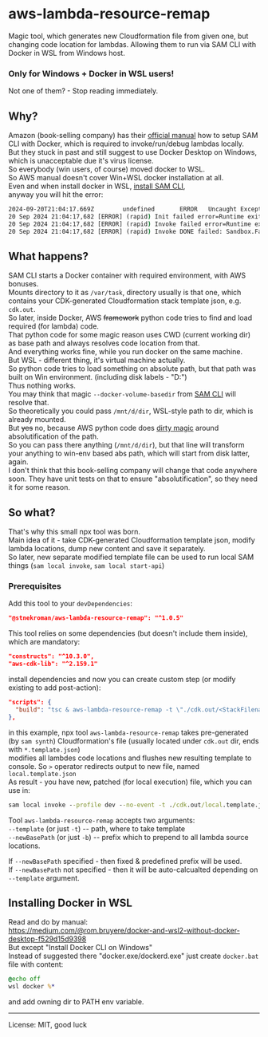 # aws-lambda-resource-remap
Magic tool, which generates new Cloudformation file from given one, but changing code location for lambdas. Allowing them to run via SAM CLI with Docker in WSL from Windows host.

### Only for Windows + Docker in WSL users!

Not one of them? - Stop reading immediately.

## Why?

Amazon (book-selling company) has their [official manual](https://docs.aws.amazon.com/serverless-application-model/latest/developerguide/install-docker.html) how to setup SAM CLI with Docker, which is required to invoke/run/debug lambdas locally.  
But they stuck in past and still suggest to use Docker Desktop on Windows, which is unacceptable due it's virus license.  
So everybody (win users, of course) moved docker to WSL.  
So AWS manual doesn't cover Win+WSL docker installation at all.  
Even and when install docker in WSL, [install SAM CLI](https://docs.aws.amazon.com/serverless-application-model/latest/developerguide/install-sam-cli.html),  
anyway you will hit the error:
```cmd
2024-09-20T21:04:17.669Z        undefined       ERROR   Uncaught Exception      {"errorType":"Runtime.ImportModuleError","errorMessage":"Error: Cannot find module 'index'\nRequire stack:\n- /var/runtime/index.mjs","stack":["Runtime.ImportModuleError: Error: Cannot find module 'index'","Require stack:","- /var/runtime/index.mjs","    at _loadUserApp (file:///var/runtime/index.mjs:1087:17)","    at async UserFunction.js.module.exports.load (file:///var/runtime/index.mjs:1119:21)","    at async start (file:///var/runtime/index.mjs:1282:23)","    at async file:///var/runtime/index.mjs:1288:1"]}
20 Sep 2024 21:04:17,682 [ERROR] (rapid) Init failed error=Runtime exited with error: exit status 129 InvokeID=
20 Sep 2024 21:04:17,682 [ERROR] (rapid) Invoke failed error=Runtime exited with error: exit status 129 InvokeID=b9086e3d-59d7-4904-b8bc-77e7d74e6d44
20 Sep 2024 21:04:17,682 [ERROR] (rapid) Invoke DONE failed: Sandbox.Failure
```

## What happens?

SAM CLI starts a Docker container with required environment, with AWS bonuses.  
Mounts directory to it as `/var/task`, directory usually is that one, which contains your CDK-generated Cloudformation stack template json, e.g. `cdk.out`.  
So later, inside Docker, AWS ~~framework~~ python code tries to find and load required (for lambda) code.  
That python code for some magic reason uses CWD (current working dir) as base path and always resolves code location from that.  
And everything works fine, while you run docker on the same machine.  
But WSL - different thing, it's virtual machine actually.  
So python code tries to load something on absolute path, but that path was built on Win environment. (including disk labels - "D:")  
Thus nothing works.  
You may think that magic `--docker-volume-basedir` from [SAM CLI](https://docs.aws.amazon.com/serverless-application-model/latest/developerguide/sam-cli-command-reference-sam-local-invoke.html) will resolve that.  
So theoretically you could pass `/mnt/d/dir`, WSL-style path to dir, which is already mounted.  
But ~~yes~~ no, because AWS python code does [dirty magic](https://github.com/aws/aws-sam-cli/blob/537f3cefed2c8999c6bd6cebffac72666d811534/samcli/lib/utils/codeuri.py#L38) around absolutification of the path.  
So you can pass there anything (`/mnt/d/dir`), but that line will transform your anything to win-env based abs path, which will start from disk latter, again.  
I don't think that this book-selling company will change that code anywhere soon. They have unit tests on that to ensure "absolutification", so they need it for some reason.  

## So what?

That's why this small npx tool was born.  
Main idea of it - take CDK-generated Cloudformation template json, modify lambda locations, dump new content and save it separately.  
So later, new separate modified template file can be used to run local SAM things (`sam local invoke`, `sam local start-api`)

### Prerequisites

Add this tool to your `devDependencies`:  

```json
"@stnekroman/aws-lambda-resource-remap": "^1.0.5"
```
This tool relies on some dependencies (but doesn't include them inside), which are mandatory:  

```json
"constructs": "^10.3.0",
"aws-cdk-lib": "^2.159.1"
```
install dependencies and now you can create custom step (or modify existing to add post-action):  

```json
"scripts": {
  "build": "tsc & aws-lambda-resource-remap -t \"./cdk.out/<StackFilename>.template.json\" > ./cdk.out/local.template.json",
},
```

in this example, npx tool `aws-lambda-resource-remap` takes pre-generated (by `sam synth`) Cloudformation's file (usually located under `cdk.out` dir, ends with `*.template.json`)  
modifies all lambdes code locations and flushes new resulting template to console.  So `>` operator redirects output to new file, named `local.template.json`  
As result - you have new, patched (for local execution) file, which you can use in:  

```cmd
sam local invoke --profile dev --no-event -t ./cdk.out/local.template.json <Name of your lambda function>
```

Tool `aws-lambda-resource-remap` accepts two arguments:  
`--template` (or just `-t`) -- path, where to take template  
`--newBasePath` (or just `-b`) -- prefix which to prepend to all lambda source locations.  

If `--newBasePath` specified - then fixed & predefined prefix will be used.  
If `--newBasePath` not specified - then it will be auto-calcualted depending on `--template` argument.  

## Installing Docker in WSL

Read and do by manual:  
https://medium.com/@rom.bruyere/docker-and-wsl2-without-docker-desktop-f529d15d9398  
But except "Install Docker CLI on Windows"  
Instead of suggested there "docker.exe/dockerd.exe" just create `docker.bat` file with content:

```bat
@echo off
wsl docker %*
```

and add owning dir to PATH env variable.  

---
License: MIT, good luck